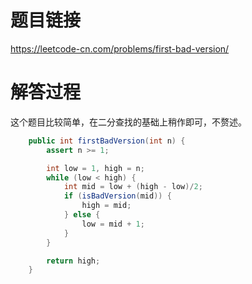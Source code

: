 # 题目链接
https://leetcode-cn.com/problems/first-bad-version/

# 解答过程
这个题目比较简单，在二分查找的基础上稍作即可，不赘述。

```java
	public int firstBadVersion(int n) {
		assert n >= 1;

		int low = 1, high = n;
		while (low < high) {
			int mid = low + (high - low)/2;
			if (isBadVersion(mid)) {
				high = mid;
			} else {
				low = mid + 1;
			}
		}

		return high;
	}
```